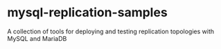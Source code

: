 # mysql-replication-samples
A collection of tools for deploying and testing replication topologies with MySQL and MariaDB
